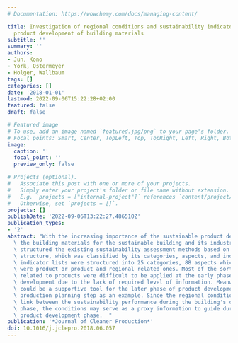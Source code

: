 ```yaml
---
# Documentation: https://wowchemy.com/docs/managing-content/

title: Investigation of regional conditions and sustainability indicators for sustainable
  product development of building materials
subtitle: ''
summary: ''
authors:
- Jun, Kono
- York, Ostermeyer
- Holger, Wallbaum
tags: []
categories: []
date: '2018-01-01'
lastmod: 2022-09-06T15:22:28+02:00
featured: false
draft: false

# Featured image
# To use, add an image named `featured.jpg/png` to your page's folder.
# Focal points: Smart, Center, TopLeft, Top, TopRight, Left, Right, BottomLeft, Bottom, BottomRight.
image:
  caption: ''
  focal_point: ''
  preview_only: false

# Projects (optional).
#   Associate this post with one or more of your projects.
#   Simply enter your project's folder or file name without extension.
#   E.g. `projects = ["internal-project"]` references `content/project/deep-learning/index.md`.
#   Otherwise, set `projects = []`.
projects: []
publishDate: '2022-09-06T13:22:27.486510Z'
publication_types:
- '2'
abstract: "With the increasing importance of the sustainable product development of\
  \ the building materials for the sustainable building and its industries, this study\
  \ structured the existing sustainability assessment methods based on a common information\
  \ structure, which was classified by its categories, aspects, and indicators. Sustainability\
  \ indicator lists were structured into 25 categories, 88 aspects which 25% of those\
  \ were product or product and regional related ones. Most of the sorted indicators\
  \ related to products were difficult to be applied at the early phase of product\
  \ development due to the lack of required level of information. Meanwhile, the indicators\
  \ could be a supportive tool for the later phase of product development, for the\
  \ production planning step as an example. Since the regional conditions showed the\
  \ link between the sustainability performance during the building's operational\
  \ phase, the conditions may serve as a proxy information to guide during the earlier\
  \ product development phase.  "
publication: '*Journal of Cleaner Production*'
doi: 10.1016/j.jclepro.2018.06.057
---
```

